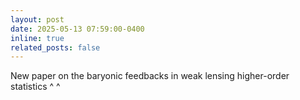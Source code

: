 ```yaml
---
layout: post
date: 2025-05-13 07:59:00-0400
inline: true
related_posts: false
---
```


New paper on the baryonic feedbacks in weak lensing higher-order statistics ^ ^